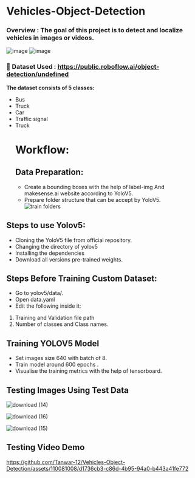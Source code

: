 # Vehicles-Object-Detection



### Overview : The goal of this project is to detect and localize vehicles in images or videos.  
![image](https://github.com/Tanwar-12/Vehicles-Object-Detection/assets/110081008/c2a194d0-ada5-4011-809b-eaf70c779b84)
![image](https://github.com/Tanwar-12/Vehicles-Object-Detection/assets/110081008/f930e196-c168-4aec-a72a-6b0e930127f3)



### 📁 Dataset Used :  https://public.roboflow.ai/object-detection/undefined
**The dataset consists of 5 classes:**
- Bus
- Truck
- Car
- Traffic signal
- Truck
  # Workflow:
  ## Data Preparation:
  * Create a bounding boxes with the help of label-img And makesense.ai website according to YoloV5.
  * Prepare folder structure that can be accept by YoloV5.
  ![train folders](https://github.com/Tanwar-12/Face-Mask-Detection/assets/110081008/69b19a8e-2f81-4d9b-a762-ffa73ac59be1)
## Steps to use Yolov5:
* Cloning the YoloV5 file from official repository.
* Changing the directory of yolov5
* Installing the dependencies
* Download all versions pre-trained weights.

 ## Steps Before Training Custom Dataset:
* Go to yolov5/data/.
* Open data.yaml
* Edit the following inside it:

 1. Training and Validation file path
 2. Number of classes and Class names.

  ## Training YOLOV5 Model
* Set images size 640 with batch of 8.
* Train model around 600 epochs .
* Visualise the training metrics with the help of tensorboard.

 ## Testing Images Using Test Data
 
![download (14)](https://github.com/Tanwar-12/Vehicles-Object-Detection/assets/110081008/646c06eb-98b6-4dd7-a62e-e04ca6f0ac3a)

![download (16)](https://github.com/Tanwar-12/Vehicles-Object-Detection/assets/110081008/40630872-89f6-4cc0-abf4-907ad69987aa)


![download (15)](https://github.com/Tanwar-12/Vehicles-Object-Detection/assets/110081008/07065413-f809-45e1-8e27-19e0a69f447d)

## Testing Video Demo






https://github.com/Tanwar-12/Vehicles-Object-Detection/assets/110081008/d1736cb3-c86d-4b95-94a0-b443a41fe772






